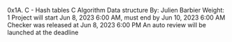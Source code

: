 0x1A. C - Hash tables
C
Algorithm
Data structure
 By: Julien Barbier
 Weight: 1
 Project will start Jun 8, 2023 6:00 AM, must end by Jun 10, 2023 6:00 AM
 Checker was released at Jun 8, 2023 6:00 PM
 An auto review will be launched at the deadline
